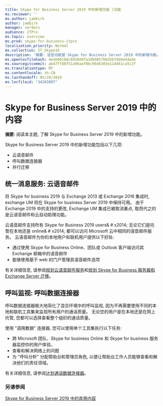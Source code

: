 ```yaml
---
title: Skype for Business Server 2019 中的新增功能 |功能
ms.reviewer: ''
ms.author: jambirk
author: jambirk
manager: serdars
audience: ITPro
ms.topic: overview
ms.prod: skype-for-business-itpro
localization_priority: Normal
ms.collection: IT_Skype16
description: '摘要: 这些功能是 Skype for Business Server 2019 中的新增功能。'
ms.openlocfilehash: 4ede00188c8928e0fa3d89857b6d5bfdb0a44ade
ms.sourcegitcommit: ab47ff88f51a96aaf8bc99a6303e114d41ca5c2f
ms.translationtype: MT
ms.contentlocale: zh-CN
ms.lasthandoff: 05/20/2019
ms.locfileid: "34283897"
---
```

# <a name="whats-in-skype-for-business-server-2019"></a>Skype for Business Server 2019 中的内容

**摘要:** 阅读本主题, 了解 Skype for Business Server 2019 中的新增功能。  

Skype for Business Server 2019 中的新增功能包括以下几项:
  
- 云语音邮件  
- 呼叫数据连接器
- 并行迁移

## <a name="unified-messaging-services-cloud-voicemail"></a>统一消息服务: 云语音邮件

将 Skype for business 2019 与 Exchange 2013 或 Exchange 2016 集成时, exchange UM 将在 Skype for business Server 2019 中保持可用。 由于 Exchange 2019 中的支持的更改, Exchange UM 集成已被取消重点, 取而代之的是云语音邮件和云自动助理功能。  

云语音邮件支持所有 Skype for Business 2019 users& # x2014; 无论它们是托管在本地还是 online& # x2014; 都可以访问 Microsoft 云中相同的语音邮件服务。 云语音邮件为你的本地用户和联机用户提供以下好处:

- 通过使用 Skype for Business Online、团队或 Outlook 客户端访问其 Exchange 邮箱中的语音邮件
- 能够使用基于 web 的门户管理其语音邮件选项

有关详细信息, 请参阅[规划云语音邮件服务](../sfbhybrid/hybrid/plan-cloud-voicemail.md)和[规划 Skype for Business 服务器和 Exchange Server 迁移](../sfbhybrid/hybrid/plan-um-migration.md)。
  
## <a name="call-monitoring-call-data-connector"></a>呼叫监视: 呼叫数据连接器

呼叫数据连接器极大地简化了混合环境中的呼叫监视, 因为不再需要使用不同的本地和联机工具集来监视所有用户的通话质量。  无论您的用户是在本地还是在网上托管, 您都可以选择查看整个组织的通话质量。

使用 "调用数据" 连接器, 您可以使用单个工具集执行以下任务:

- 跨 Microsoft 团队、Skype for business Online 和 Skype for business 服务器监控你的用户体验。
- 查看和解决网络上的问题
- 为 "呼叫分析" 分配帮助台和管理员角色, 以便让帮助台工作人员能够查看和解决他们的责任领域。

有关详细信息, 请参阅[计划通话数据连接器](../sfbhybrid/hybrid/plan-call-data-connector.md)。

### <a name="see-also"></a>另请参阅

[Skype for Business Server 2019 中的弃用内容](deprecated.md)
